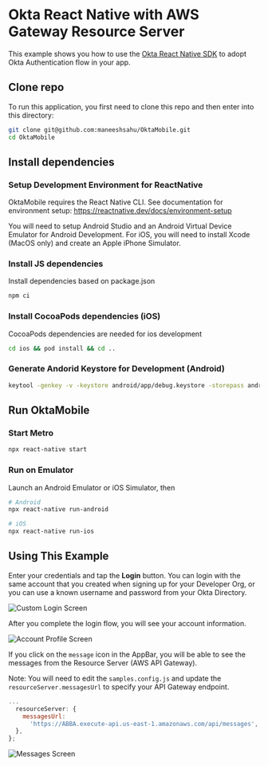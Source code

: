 # Okta React Native with AWS Gateway Resource Server

This example shows you how to use the [Okta React Native SDK](https://github.com/okta/okta-oidc-js/tree/master/packages/okta-react-native) to adopt Okta Authentication flow in your app.

## Clone repo

To run this application, you first need to clone this repo and then enter into this directory:

```bash
git clone git@github.com:maneeshsahu/OktaMobile.git
cd OktaMobile
```

## Install dependencies

### Setup Development Environment for ReactNative

OktaMobile requires the React Native CLI. See documentation for environment setup: https://reactnative.dev/docs/environment-setup

You will need to setup Android Studio and an Android Virtual Device Emulator for Android Development. For iOS, you will need to install Xcode (MacOS only) and create an Apple iPhone Simulator.

### Install JS dependencies

Install dependencies based on package.json

```bash
npm ci
```

### Install CocoaPods dependencies (iOS)

CocoaPods dependencies are needed for ios development

```bash
cd ios && pod install && cd ..
```

### Generate Andorid Keystore for Development (Android)

```bash
keytool -genkey -v -keystore android/app/debug.keystore -storepass android -alias androiddebugkey -keypass android -keyalg RSA -keysize 2048 -validity 10000
```

## Run OktaMobile

### Start Metro

```bash
npx react-native start
```

### Run on Emulator

Launch an Android Emulator or iOS Simulator, then

```bash
# Android
npx react-native run-android

# iOS
npx react-native run-ios
```

## Using This Example

Enter your credentials and tap the **Login** button. You can login with the same account that you created when signing up for your Developer Org, or you can use a known username and password from your Okta Directory.

![Custom Login Screen](/images/okta-mobile-login-screen.png)

After you complete the login flow, you will see your account information.

![Account Profile Screen](/images/okta-mobile-profile-claims.png)

If you click on the `message` icon in the AppBar, you will be able to see the messages from the Resource Server (AWS API Gateway).

Note: You will need to edit the `samples.config.js` and update the `resourceServer.messagesUrl` to specify your API Gateway endpoint.

```js
...
  resourceServer: {
    messagesUrl:
      'https://ABBA.execute-api.us-east-1.amazonaws.com/api/messages',
  },
};

```

![Messages Screen](/images/okta-mobile-messages.png)
